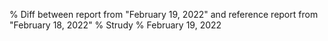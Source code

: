 % Diff between report from "February 19, 2022" and reference report from "February 18, 2022"
% Strudy
% February 19, 2022


